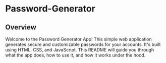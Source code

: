 # Password-Generator

## Overview
Welcome to the Password Generator App! This simple web application generates secure and customizable passwords for your accounts. It's built using HTML, CSS, and JavaScript. This README will guide you through what the app does, how to use it, and how it works under the hood.

